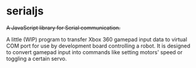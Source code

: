 # serialjs

~~A JavaScript library for Serial communication.~~

A little (WIP) program to transfer Xbox 360 gamepad input data to virtual
COM port for use by development board controlling a robot. It is designed
to convert gamepad input into commands like setting motors' speed or toggling
a certain servo.
